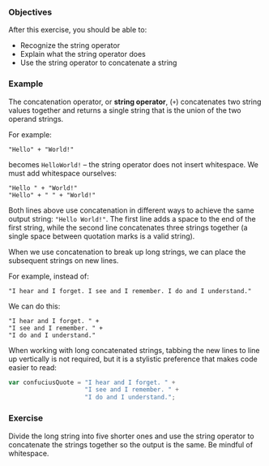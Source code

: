 <!--{ ids:[], language:'JavaScript', type:'workshop', order: 8, name:'String Operator', description:'Recognize and use the string operator.' }-->

### Objectives

After this exercise, you should be able to:

- Recognize the string operator
- Explain what the string operator does
- Use the string operator to concatenate a string

### Example

The concatenation operator, or __string operator__, (`+`) concatenates two string values together and returns a single string that is the union of the two operand strings.

For example:

```
"Hello" + "World!"
```

becomes `HelloWorld!` – the string operator does not insert whitespace. We must add whitespace ourselves:

```
"Hello " + "World!"
"Hello" + " " + "World!"
```

Both lines above use concatenation in different ways to achieve the same output string: `"Hello World!"`. The first line adds a space to the end of the first string, while the second line concatenates three strings together (a single space between quotation marks is a valid string).

When we use concatenation to break up long strings, we can place the subsequent strings on new lines.

For example, instead of:

```
"I hear and I forget. I see and I remember. I do and I understand."
```

We can do this:

```
"I hear and I forget. " +
"I see and I remember. " +
"I do and I understand."
```

When working with long concatenated strings, tabbing the new lines to line up vertically is not required, but it is a stylistic preference that makes code easier to read:

```js
var confuciusQuote = "I hear and I forget. " +
                     "I see and I remember. " +
                     "I do and I understand.";
```

### Exercise

Divide the long string into five shorter ones and use the string operator to concatenate the strings together so the output is the same. Be mindful of whitespace.
